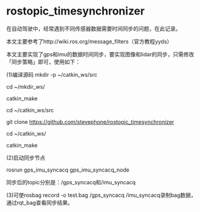 # rostopic_timesynchronizer
在自动驾驶中，经常遇到不同传感器数据需要时间同步的问题，在此记录。

本文主要参考了http://wiki.ros.org/message_filters（官方教程yyds）

本文主要实现了gps和imu的数据时间同步，要实现图像和lidar的同步，只需修改「同步策略」即可，使用如下：

(1)编译源码
mkdir -p ~/catkin_ws/src

cd ~/mkdir_ws/

catkin_make

cd ~/catkin_ws/src

git clone https://github.com/stevephone/rostopic_timesynchronizer

cd ~/catkin_ws/

catkin_make

(2)启动同步节点

rosrun gps_imu_syncacq gps_imu_syncacq_node

同步后的topic分别是：/gps_syncacq和/imu_syncacq

(3)可使rosbag record -o test.bag /gps_syncacq /imu_syncacq录制bag数据，通过rqt_bag查看同步结果。

